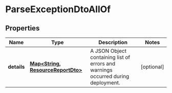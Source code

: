 

# ParseExceptionDtoAllOf


## Properties

Name | Type | Description | Notes
------------ | ------------- | ------------- | -------------
**details** | [**Map&lt;String, ResourceReportDto&gt;**](ResourceReportDto.md) | A JSON Object containing list of errors and warnings occurred during deployment. |  [optional]



